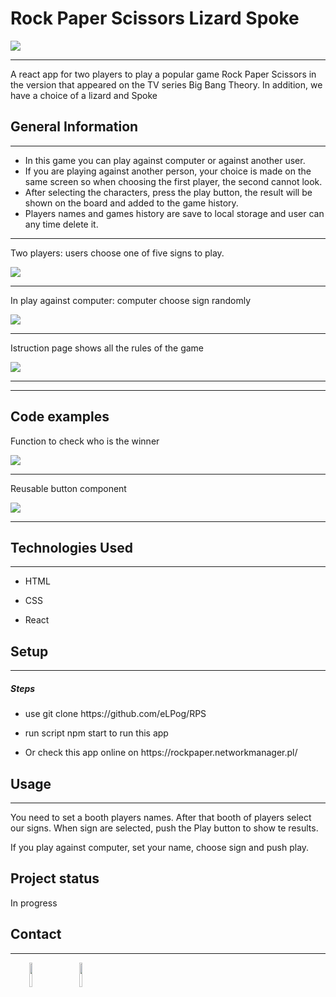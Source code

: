 

<h1>Rock Paper Scissors Lizard Spoke</h1>
<img src="https://user-images.githubusercontent.com/89840843/185790753-1a61789e-5868-4d35-9386-4e6a0d693860.png">
<hr><p>A react app for two players to play a popular game Rock Paper Scissors in the version that appeared on the TV series Big Bang Theory. In addition, we have a choice of a lizard and Spoke</p><h2>General Information</h2>
<hr><ul>
<li>In this game you can play against computer or against another user. </li>
<li>If you are playing against another person, your choice is made on the same screen so when choosing the first player, the second cannot look.</li>
 <li>After selecting the characters, press the play button, the result will be shown on the board and added to the game history.</li>
<li>Players names and games history are save to local storage and user can any time delete it.</li>
</ul>
<hr>
<p>Two players: users choose one of five signs to play.</p>
 <img src="https://user-images.githubusercontent.com/89840843/185790287-3f5d8a03-9d1d-4916-98cd-b55ac38e480a.png"><hr>
  <p>In play against computer:  computer choose sign randomly</p>
<img src="https://user-images.githubusercontent.com/89840843/185790327-af8d2f05-8b58-43c7-aa46-6d3e23cc086d.png"><hr>
<p>Istruction page shows all the rules of the game</p>
<img src="https://user-images.githubusercontent.com/89840843/185790341-dadf5154-3f41-4388-8374-3403de274d54.png"><hr>
<hr>
<h2>Code examples</h2>
<p>Function to check who is the winner</p>
<img src="https://user-images.githubusercontent.com/89840843/185792230-199110cb-5abc-4ba2-a8a0-7b30f429346e.png"><hr>
<p>Reusable button component</p>
<img src="https://user-images.githubusercontent.com/89840843/185792200-fccf0b8a-ed28-48cb-aab2-6e460d4e12e5.png"><hr>
<ul>
</ul><h2>Technologies Used</h2>
<hr><ul>
<li>HTML</li>
</ul><ul>
<li>CSS</li>
</ul><ul>
<li>React</li>
</ul><h2>Setup</h2>
<hr><h5>Steps</h5><ul>
<li>use git clone https://github.com/eLPog/RPS</li>
</ul><ul>
<li>run script npm start to run this app</li>
</ul><ul>
<li>Or check this app online on https://rockpaper.networkmanager.pl/</li>
</ul><h2>Usage</h2>
<hr><p>You need to set a booth players names. After that booth of players select our signs. When sign are selected, push the Play button to show te results.</p>
<p>If you play against computer, set your name, choose sign and push play.</p>
<h2>Project status</h2>
<p>In progress</p>
<h2>Contact</h2>
<hr><p><span style="margin-right: 30px;"></span><a href="https://www.linkedin.com/in/lukas-pogorzelski-13412123a/"><img target="_blank" src="https://cdn.jsdelivr.net/gh/devicons/devicon/icons/linkedin/linkedin-original.svg" style="width: 10%;"></a><span style="margin-right: 30px;"></span><a href="https://github.com/eLPog"><img target="_blank" src="https://cdn.jsdelivr.net/gh/devicons/devicon/icons/github/github-original.svg" style="width: 10%;"></a></p>

